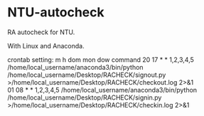 # NTU-autocheck
RA autocheck for NTU.

With Linux and Anaconda.

crontab setting:
m  h  dom mon   dow       command
20 17  *   *   1,2,3,4,5  /home/local_username/anaconda3/bin/python /home/local_username/Desktop/RACHECK/signout.py >/home/local_username/Desktop/RACHECK/checkout.log 2>&1  
01 08  *   *   1,2,3,4,5  /home/local_username/anaconda3/bin/python /home/local_username/Desktop/RACHECK/signin.py  >/home/local_username/Desktop/RACHECK/checkin.log 2>&1  

